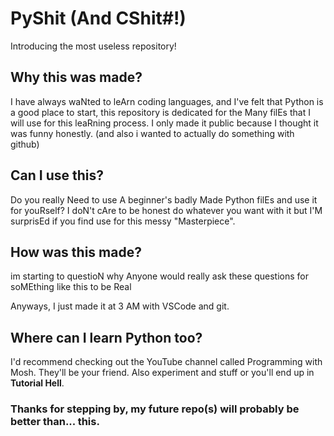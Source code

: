 # PyShit (And CShit#!)
Introducing the most useless repository!

## Why this was made?
I have always waNted to leArn coding languages, and I've felt that Python is a good place to start, this repository is dedicated for the Many filEs that I will use for this leaRning process.
I only made it public because I thought it was funny honestly. (and also i wanted to actually do something with github)

## Can I use this?
Do you really Need to use A beginner's badly Made Python filEs and use it for youRself? I doN't cAre to be honest do whatever you want with it but I'M surprisEd if you find use for this messy "Masterpiece".

## How was this made?
im starting to questioN why Anyone would really ask these questions for soMEthing like this to be Real 

Anyways, I just made it at 3 AM with VSCode and git.

## Where can I learn Python too?
I'd recommend checking out the YouTube channel called Programming with Mosh. They'll be your friend.
Also experiment and stuff or you'll end up in **Tutorial Hell**.

### Thanks for stepping by, my future repo(s) will probably be better than... this.

